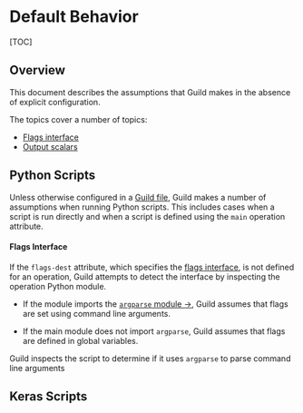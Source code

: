 # Default Behavior

[TOC]

## Overview

This document describes the assumptions that Guild makes in the
absence of explicit configuration.

The topics cover a number of topics:

- [Flags interface](ref:flags-interface)
- [Output scalars](ref:output-scalars)

## Python Scripts

Unless otherwise configured in a [Guild file](ref:guildfile), Guild
makes a number of assumptions when running Python scripts. This
includes cases when a script is run directly and when a script is
defined using the `main` operation attribute.

#### Flags Interface

If the `flags-dest` attribute, which specifies the [flags
interface](ref:flags-interface), is not defined for an operation,
Guild attempts to detect the interface by inspecting the operation
Python module.

- If the module imports the [`argparse` module
  ->](https://docs.python.org/library/argparse.html), Guild assumes
  that flags are set using command line arguments.

- If the main module does not import `argparse`, Guild assumes that
  flags are defined in global variables.



Guild inspects the script to determine if it uses `argparse` to parse
command line arguments

## Keras Scripts
